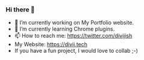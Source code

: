 ### Hi there 👋
- 🔭 I’m currently working on My Portfolio website.
- 🌱 I’m currently learning Chrome plugins.
- 📫 How to reach me: https://twitter.com/divijish
- My Website: https://divij.tech
- If you have a fun project, I would love to collab ;-)

<!--
**divijish/divijish** is a ✨ _special_ ✨ repository because its `README.md` (this file) appears on your GitHub profile.

Here are some ideas to get you started:

- 🔭 I’m currently working on ...
- 🌱 I’m currently learning ...
- 👯 I’m looking to collaborate on ...
- 🤔 I’m looking for help with ...
- 💬 Ask me about ...
- 📫 How to reach me: ...
- 😄 Pronouns: ...
- ⚡ Fun fact: ...
-->
